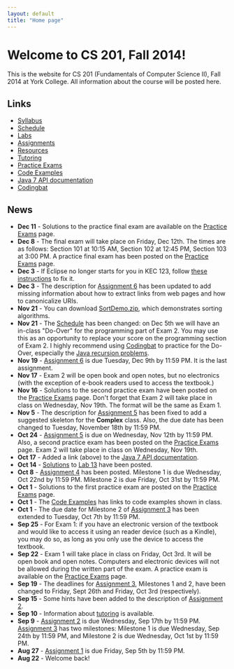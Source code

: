 ```yaml
---
layout: default
title: "Home page"
---
```


# Welcome to CS 201, Fall 2014!

This is the website for CS 201 (Fundamentals of Computer Science II), Fall 2014 at York College. All information about the
course will be posted here.

## Links

* [Syllabus](syllabus.html)
* [Schedule](schedule.html)
* [Labs](labs/index.html)
* [Assignments](assign/index.html)
* [Resources](resources/index.html)
* [Tutoring](tutoring.html)
* [Practice Exams](practice/index.html)
* [Code Examples](examples/index.html)
* [Java 7 API documentation](http://docs.oracle.com/javase/7/docs/api/)
* [Codingbat](http://codingbat.com)

## News

* **Dec 11** - Solutions to the practice final exam are available on the [Practice Exams](practice/index.html) page.
* **Dec 8** - The final exam will take place on Friday, Dec 12th.  The times are as follows: Section 101 at 10:15 AM, Section 102 at 12:45 PM, Section 103 at 3:00 PM.  A practice final exam has been posted on the [Practice Exams](practice/index.html) page.
* **Dec 3** - If Eclipse no longer starts for you in KEC 123, follow [these instructions](fixEclipse.html) to fix it.
* **Dec 3** - The description for [Assignment 6](assign/assign06.html) has been updated to add missing information about how to extract links from web pages and how to canonicalize URIs.
* **Nov 21** - You can download [SortDemo.zip](lectures/SortDemo.zip), which demonstrates sorting algorithms.
* **Nov 21** - The [Schedule](schedule.html) has been changed: on Dec 5th we will have an in-class "Do-Over" for the programming part of Exam 2.  You may use this as an opportunity to replace your score on the programming section of Exam 2.  I highly recommend using [Codingbat](http://codingbat.com) to practice for the Do-Over, especially the [Java recursion problems](http://codingbat.com/java/Recursion-1).
* **Nov 19** - [Assignment 6](assign/assign06.html) is due Tuesday, Dec 9th by 11:59 PM.  It is the last assignment.
* **Nov 17** - Exam 2 will be open book and open notes, but no electronics (with the exception of e-book readers used to access the textbook.)
* **Nov 16** - Solutions to the second practice exam have been posted on the [Practice Exams](practice/index.html) page.  Don't forget that Exam 2 will take place in class on Wednesday, Nov 19th. The format will be the same as Exam 1.
* **Nov 5** - The description for [Assignment 5](assign/assign05.html) has been fixed to add a suggested skeleton for the **Complex** class.  Also, the due date has been changed to Tuesday, November 18th by 11:59 PM.
* **Oct 24** - [Assignment 5](assign/assign05.html) is due on Wednesday, Nov 12th by 11:59 PM.  Also, a second practice exam has been posted on the [Practice Exams](practice/index.html) page.  Exam 2 will take place in class on Wednesday, Nov 19th.
* **Oct 17** - Added a link (above) to the [Java 7 API documentation](http://docs.oracle.com/javase/7/docs/api/).
* **Oct 14** - [Solutions](labs/lab13soln.pdf) to [Lab 13](labs/lab13.html) have been posted.
* **Oct 8** - [Assignment 4](assign/assign04.html) has been posted.  Milestone 1 is due Wednesday, Oct 22nd by 11:59 PM.  Milestone 2 is due Friday, Oct 31st by 11:59 PM.
* **Oct 1** - Solutions to the first practice exam are posted on the [Practice Exams](practice/index.html) page.
* **Oct 1** - The [Code Examples](examples/index.html) has links to code examples shown in class.
* **Oct 1** - The due date for Milestone 2 of [Assignment 3](assign/assign03.html) has been extended to Tuesday, Oct 7th by 11:59 PM.
* **Sep 25** - For Exam 1: if you have an electronic version of the textbook and would like to access it using an reader device (such as a Kindle), you may do so, as long as you only use the device to access the textbook.
* **Sep 22** - Exam 1 will take place in class on Friday, Oct 3rd.  It will be open book and open notes.  Computers and electronic devices will not be allowed during the written part of the exam.  A practice exam is available on the [Practice Exams](practice/index.html) page.
* **Sep 19** - The deadlines for [Assignment 3](assign/assign03.html), Milestones 1 and 2, have been changed to Friday, Sept 26th and Friday, Oct 3rd (respectively).
* **Sep 15** - Some hints have been added to the description of [Assignment 2](assign/assign02.html).
* **Sep 10** - Information about [tutoring](tutoring.html) is available.
* **Sep 9** - [Assignment 2](assign/assign02.html) is due Wednesday, Sep 17th by 11:59 PM.  [Assignment 3](assign/assign03.html) has two milestones: Milestone 1 is due Wednesday, Sep 24th by 11:59 PM, and Milestone 2 is due Wednesday, Oct 1st by 11:59 PM.
* **Aug 27** - [Assignment 1](assign/assign01.html) is due Friday, Sep 5th by 11:59 PM.
* **Aug 22** - Welcome back!
